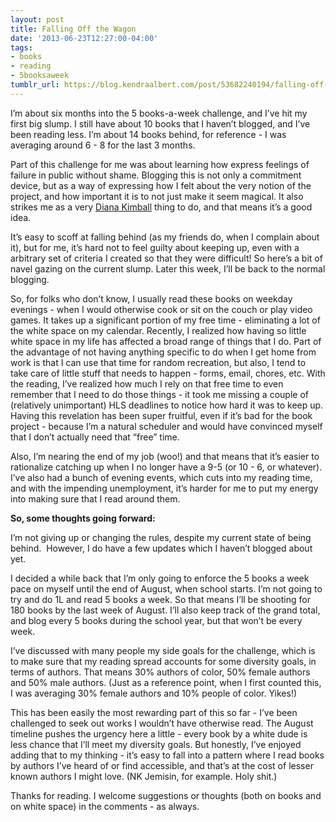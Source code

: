 ```yaml
---
layout: post
title: Falling Off the Wagon
date: '2013-06-23T12:27:00-04:00'
tags:
- books
- reading
- 5booksaweek
tumblr_url: https://blog.kendraalbert.com/post/53682240194/falling-off-the-wagon
---
```

I’m about six months into the 5 books-a-week challenge, and I’ve hit my first big slump. I still have about 10 books that I haven’t blogged, and I’ve been reading less. I’m about 14 books behind, for reference - I was averaging around 6 - 8 for the last 3 months.&nbsp;

Part of this challenge for me was about learning how express feelings of failure in public without shame. Blogging this is not only a commitment device, but as a way of expressing how I felt about the very notion of the project, and how important it is to not just make it seem magical. It also strikes me as a very [Diana Kimball](http://blog.dianakimball.com/)&nbsp;thing to do, and that means it’s a good idea.

It’s easy to scoff at falling behind (as my friends do, when I complain about it), but for me, it’s hard not to feel guilty about keeping up, even with a arbitrary set of criteria I created so that they were difficult! So here’s a bit of navel gazing on the current slump. Later this week, I’ll be back to the normal blogging.&nbsp;<!-- more -->

So, for folks who don’t know, I usually read these books on weekday evenings - when I would otherwise cook or sit on the couch or play video games. It takes up a significant portion of my free time - eliminating a lot of the white space on my calendar. Recently, I realized how having so little white space in my life has affected a broad range of things that I do. Part of the advantage of not having anything specific to do when I get home from work is that I can use that time for random recreation, but also, I tend to take care of little stuff that needs to happen - forms, email, chores, etc. With the reading, I’ve realized how much I rely on that free time to even remember that I need to do those things - it took me missing a couple of (relatively unimportant) HLS deadlines to notice how hard it was to keep up. Having this revelation has been super fruitful, even if it’s bad for the book project - because I’m a natural scheduler and would have convinced myself that I don’t actually need that “free” time.

Also, I’m nearing the end of my job (woo!) and that means that it’s easier to rationalize catching up when I no longer have a 9-5 (or 10 - 6, or whatever). I’ve also had a bunch of evening events, which cuts into my reading time, and with the impending unemployment, it’s harder for me to put my energy into making sure that I read around them.

**So, some thoughts going forward:**

I’m not giving up or changing the rules, despite my current state of being behind. &nbsp;However, I do have a few updates which I haven’t blogged about yet.

I decided a while back that I’m only going to enforce the 5 books a week pace on myself until the end of August, when school starts. I’m not going to try and do 1L and read 5 books a week. So that means I’ll be shooting for 180 books by the last week of August. I’ll also keep track of the grand total, and blog every 5 books during the school year, but that won’t be every week.

I’ve discussed with many people my side goals for the challenge, which is to make sure that my reading spread accounts for some diversity goals, in terms of authors. That means 30% authors of color, 50% female authors and 50% male authors. (Just as a reference point, when I first counted this, I was averaging 30% female authors and 10% people of color. Yikes!)

This has been easily the most rewarding part of this so far - I’ve been challenged to seek out works I wouldn’t have otherwise read. The August timeline pushes the urgency here a little - every book by a white dude is less chance that I’ll meet my diversity goals. But honestly, I’ve enjoyed adding that to my thinking - it’s easy to fall into a pattern where I read books by authors I’ve heard of or find accessible, and that’s at the cost of lesser known authors I might love. (NK Jemisin, for example. Holy shit.)

Thanks for reading. I welcome suggestions or thoughts (both on books and on white space) in the comments - as always.&nbsp;

